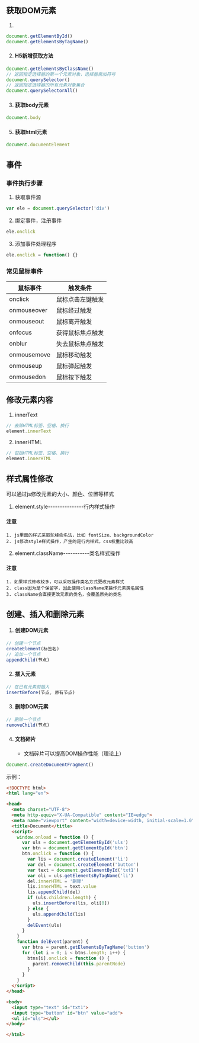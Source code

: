 ## 获取DOM元素
1. 
```javascript
document.getElementById()
document.getElementsByTagName()
```
2. #### H5新增获取方法
```javascript
document.getElementsByClassName()
// 返回指定选择器的第一个元素对象，选择器需加符号
document.querySelector()
// 返回指定选择器的所有元素对象集合
document.querySelectorAll()
```
3. #### 获取body元素
```javascript
document.body
```
5. #### 获取html元素
```javascript
document.documentElement
```
## 事件
### 事件执行步骤
1. 获取事件源
```javascript
var ele = document.querySelector('div')
```
2. 绑定事件，注册事件
```javascript
ele.onclick
```
3. 添加事件处理程序
```javascript
ele.onclick = function() {}
```
### 常见鼠标事件
|鼠标事件|触发条件|
|---|---|
|onclick|鼠标点击左键触发|
|onmouseover|鼠标经过触发|
|onmouseout|鼠标离开触发|
|onfocus|获得鼠标焦点触发|
|onblur|失去鼠标焦点触发|
|onmousemove|鼠标移动触发|
|onmouseup|鼠标弹起触发|
|onmousedon|鼠标按下触发|
## 修改元素内容
1. innerText
```javaScript
// 去除HTML标签、空格、换行
element.innerText
```
2. innerHTML
```javaScript
// 包括HTML标签、空格、换行
element.innerHTML
```
## 样式属性修改
可以通过js修改元素的大小、颜色、位置等样式
1. element.style---------------行内样式操作
#### 注意
    1. js里面的样式采取驼峰命名法，比如 fontSize、backgroundColor
    2. js修改style样式操作，产生的是行内样式，css权重比较高
2. element.className-----------类名样式操作
#### 注意
    1. 如果样式修改较多，可以采取操作类名方式更改元素样式
    2. class因为是个保留字，因此使用className来操作元素类名属性
    3. className会直接更改元素的类名，会覆盖原先的类名
## 创建、插入和删除元素
1. #### 创建DOM元素
```javaScript
// 创建一个节点
createElement(标签名)
// 追加一个节点
appendChild(节点)
```
2. #### 插入元素
```javaScript
// 在已有元素前插入
insertBefore(节点, 原有节点)
```
3. #### 删除DOM元素
```javaScript
// 删除一个节点
removeChild(节点)
```
4. #### 文档碎片
    - 文档碎片可以提高DOM操作性能（理论上）
```javaScript
document.createDocumentFragment()
```
示例：
```html
<!DOCTYPE html>
<html lang="en">

<head>
  <meta charset="UTF-8">
  <meta http-equiv="X-UA-Compatible" content="IE=edge">
  <meta name="viewport" content="width=device-width, initial-scale=1.0">
  <title>Document</title>
  <script>
    window.onload = function () {
      var uls = document.getElementById('uls')
      var btn = document.getElementById('btn')
      btn.onclick = function () {
        var lis = document.createElement('li')
        var del = document.createElement('button')
        var text = document.getElementById('txt1')
        var oli = uls.getElementsByTagName('li')
        del.innerHTML = '删除'
        lis.innerHTML = text.value
        lis.appendChild(del)
        if (uls.children.length) {
          uls.insertBefore(lis, oli[0])
        } else {
          uls.appendChild(lis)
        }
        delEvent(uls)
      }
    }
    function delEvent(parent) {
      var btns = parent.getElementsByTagName('button')
      for (let i = 0; i < btns.length; i++) {
        btns[i].onclick = function () {
          parent.removeChild(this.parentNode)
        }
      }
    }
  </script>
</head>

<body>
  <input type="text" id="txt1">
  <input type="button" id="btn" value="add">
  <ul id="uls"></ul>
</body>

</html>
```

